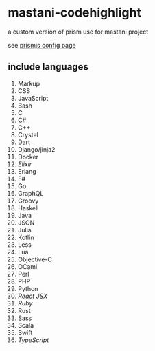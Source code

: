 # mastani-codehighlight


a custom version of prism use for mastani project

see [prismjs config page](http://prismjs.com/download.html)

## include languages

1. Markup
2. CSS
3. JavaScript
4. Bash
5. C
6. C#
7. C++
8. Crystal
9. Dart
10. Django/jinja2
11. Docker
12. *Elixir*
13. Erlang
14. F#
15. Go
16. GraphQL
17. Groovy
18. Haskell
19. Java
20. JSON
21. Julia
22. Kotlin
23. Less
24. Lua
25. Objective-C
26. OCaml
27. Perl
28. PHP
29. Python
30. *React JSX*
31. *Ruby*
32. Rust
33. Sass
34. Scala
35. Swift
36. *TypeScript*

